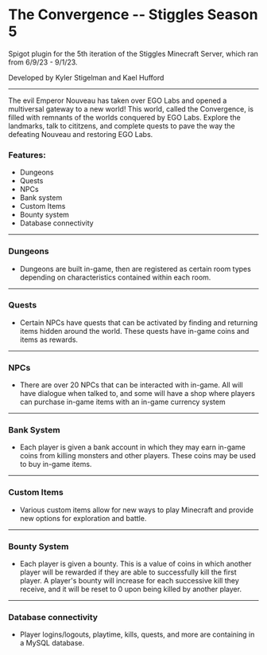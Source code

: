 # The Convergence -- Stiggles Season 5
Spigot plugin for the 5th iteration of the Stiggles Minecraft Server, which ran from 6/9/23 - 9/1/23.

Developed by Kyler Stigelman and Kael Hufford
_______________________________________________
The evil Emperor Nouveau has taken over EGO Labs and opened a multiversal gateway to a new world! This world, called the Convergence, 
is filled with remnants of the worlds conquered by EGO Labs. Explore the landmarks, talk to cititzens, and 
complete quests to pave the way the defeating Nouveau and restoring EGO Labs.

### Features:
- Dungeons
- Quests
- NPCs
- Bank system
- Custom Items
- Bounty system
- Database connectivity

________
### Dungeons
- Dungeons are built in-game, then are registered as certain room types
  depending on characteristics contained within each room.

_________
### Quests
- Certain NPCs have quests that can be activated by finding and returning
  items hidden around the world. These quests have in-game coins and items
  as rewards.
  
________
### NPCs
- There are over 20 NPCs that can be interacted with in-game. All
  will have dialogue when talked to, and some will have a shop where
  players can purchase in-game items with an in-game currency system
  
_________
### Bank System
- Each player is given a bank account in which they may earn in-game coins
  from killing monsters and other players. These coins may be used to buy
  in-game items.

_________
### Custom Items
- Various custom items allow for new ways to play Minecraft and provide new options for exploration and battle.

_________
### Bounty System
- Each player is given a bounty. This is a value of coins
  in which another player will be rewarded if they are able to successfully kill
  the first player. A player's bounty will increase for each successive kill they
  receive, and it will be reset to 0 upon being killed by another player.

__________
### Database connectivity
- Player logins/logouts, playtime, kills, quests, and more are containing
  in a MySQL database.
